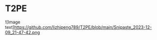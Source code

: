 # T2PE
![Image text]https://github.com/lizhipeng789/T2PE/blob/main/Snipaste_2023-12-09_21-47-42.png
